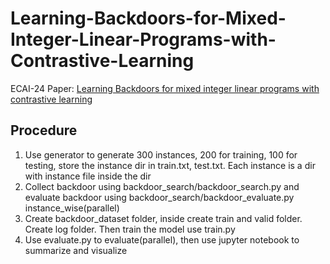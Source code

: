 # Learning-Backdoors-for-Mixed-Integer-Linear-Programs-with-Contrastive-Learning

ECAI-24 Paper: [Learning Backdoors for mixed integer linear programs with contrastive learning](https://arxiv.org/pdf/2401.10467)

## Procedure
1. Use generator to generate 300 instances, 200 for training, 100 for testing, store the instance dir in train.txt, test.txt. Each instance is a dir with instance file inside the dir
2. Collect backdoor using backdoor_search/backdoor_search.py and evaluate backdoor using backdoor_search/backdoor_evaluate.py instance_wise(parallel)
3. Create backdoor_dataset folder, inside create train and valid folder. Create log folder. Then train the model use train.py
4. Use evaluate.py to evaluate(parallel), then use jupyter notebook to summarize and visualize
